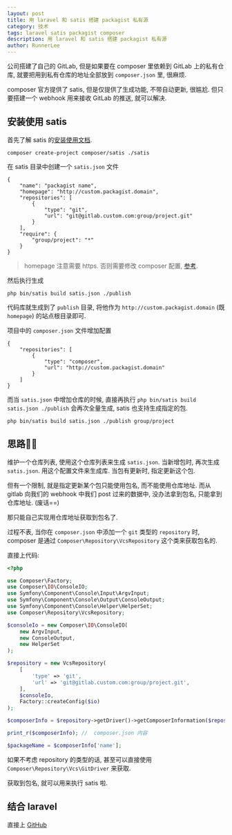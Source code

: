```yaml
---
layout: post
title: 用 laravel 和 satis 搭建 packagist 私有源
category: 技术
tags: laravel satis packagist composer
description: 用 laravel 和 satis 搭建 packagist 私有源
author: RunnerLee
---
```


公司搭建了自己的 GitLab, 但是如果要在 composer 里依赖到 GitLab 上的私有仓库, 就要把用到私有仓库的地址全部放到 `composer.json` 里, 很麻烦.

composer 官方提供了 satis, 但是仅提供了生成功能, 不带自动更新, 很尴尬. 但只要搭建一个 webhook 用来接收 GitLab 的推送, 就可以解决.

## 安装使用 satis

首先了解 satis 的[安装使用文档](https://getcomposer.org/doc/articles/handling-private-packages-with-satis.md).

```
composer create-project composer/satis ./satis
```

在 satis 目录中创建一个 `satis.json` 文件

```
{
    "name": "packagist name",
    "homepage": "http://custom.packagist.domain",
    "repositories": [
        {
            "type": "git",
            "url": "git@gitlab.custom.com:group/project.git"
        }
    ],
    "require": {
        "group/project": "*"
    }
}
```

> homepage 注意需要 https. 否则需要修改 composer 配置, [参考](https://getcomposer.org/doc/06-config.md#secure-http).

然后执行生成

```
php bin/satis build satis.json ./publish
```

代码库就生成到了 `publish` 目录, 将他作为 `http://custom.packagist.domain` (既 `homepage`) 的站点根目录即可.

项目中的 `composer.json` 文件增加配置

```
{
    "repositories": [
        {
            "type": "composer",
            "url": "http://custom.packagist.domain"
        }
    ]
}
```

而当 `satis.json` 中增加仓库的时候, 直接再执行 `php bin/satis build satis.json ./publish` 会再次全量生成, satis 也支持生成指定的包.

```
php bin/satis build satis.json ./publish group/project
```

## 思路

维护一个仓库列表, 使用这个仓库列表来生成 `satis.json`. 当新增包时, 再次生成 `satis.json`. 用这个配置文件来生成库. 当包有更新时, 指定更新这个包.

但有一个限制, 就是指定更新某个包只能使用包名, 而不能使用仓库地址. 而从 gitlab 向我们的 webhook 中我们 post 过来的数据中, 没办法拿到包名, 只能拿到仓库地址. (废话==)

那只能自己实现用仓库地址获取到包名了.

过程不表, 当你在 `composer.json` 中添加一个 `git` 类型的 `repository` 时, composer 是通过 `Composer\Repository\VcsRepository` 这个类来获取包名的.

直接上代码:

```php
<?php

use Composer\Factory;
use Composer\IO\ConsoleIO;
use Symfony\Component\Console\Input\ArgvInput;
use Symfony\Component\Console\Output\ConsoleOutput;
use Symfony\Component\Console\Helper\HelperSet;
use Composer\Repository\VcsRepository;

$consoleIo = new Composer\IO\ConsoleIO(
    new ArgvInput,
    new ConsoleOutput,
    new HelperSet
);

$repository = new VcsRepository(
    [
        'type' => 'git',
        'url' => 'git@gitlab.custom.com:group/project.git',
    ],
    $consoleIo,
    Factory::createConfig($io)
);

$composerInfo = $repository->getDriver()->getComposerInformation($repository->getDriver()->getRootIdentifier());

print_r($composerInfo); //  composer.json 内容

$packageName = $composerInfo['name'];

```

如果不考虑 repository 的类型的话, 甚至可以直接使用 `Composer\Repository\Vcs\GitDriver` 来获取.

获取到包名, 就可以用来执行 satis 啦.

## 结合 laravel

直接上 [GitHub](https://github.com/RunnerLee/laravel-satis)

